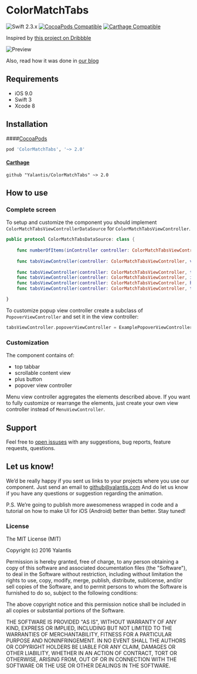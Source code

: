 # ColorMatchTabs

![Swift 2.3.x](https://img.shields.io/badge/Swift-2.3.x-orange.svg)
[![CocoaPods Compatible](https://img.shields.io/cocoapods/v/ColorMatchTabs.svg)](https://img.shields.io/cocoapods/v/GuillotineMenu.svg)
[![Carthage Compatible](https://img.shields.io/badge/Carthage-compatible-4BC51D.svg?style=flat)](https://github.com/Carthage/Carthage)

Inspired by [this project on Dribbble](https://dribbble.com/shots/2702517-Review-App-Concept)

![Preview](Resources/preview.gif)

Also, read how it was done in [our blog](https://yalantis.com/blog/how-we-developed-colormatchtabs-animation-for-ios/)

## Requirements

* iOS 9.0
* Swift 3
* Xcode 8

## Installation

####[CocoaPods](https://cocoapods.org/)

```ruby
pod 'ColorMatchTabs', '~> 2.0'
```

#### [Carthage](https://github.com/Carthage/Carthage)


```
github "Yalantis/ColorMatchTabs" ~> 2.0
```

## How to use

### Complete screen

To setup and customize the component you should implement `ColorMatchTabsViewControllerDataSource` for `ColorMatchTabsViewController`. 

```swift
public protocol ColorMatchTabsDataSource: class {
    
    func numberOfItems(inController controller: ColorMatchTabsViewController) -> Int
    
    func tabsViewController(controller: ColorMatchTabsViewController, viewControllerAt index: Int) -> UIViewController
    
    func tabsViewController(controller: ColorMatchTabsViewController, titleAt index: Int) -> String
    func tabsViewController(controller: ColorMatchTabsViewController, iconAt index: Int) -> UIImage
    func tabsViewController(controller: ColorMatchTabsViewController, hightlightedIconAt index: Int) -> UIImage
    func tabsViewController(controller: ColorMatchTabsViewController, tintColorAt index: Int) -> UIColor

}
```

To customize popup view controller create a subclass of `PopoverViewController` and set it in the view controller: 

```swift
tabsViewController.popoverViewController = ExamplePopoverViewController()
```

### Customization

The component contains of:
- top tabbar
- scrollable content view
- plus button
- popover view controller
 
Menu view controller aggregates the elements described above. If you want to fully customize or rearrange the elements, just create your own view controller instead of `MenuViewController`.

## Support

Feel free to [open issuses](https://github.com/Yalantis/ColorMatchTabs/issues/new) with any suggestions, bug reports, feature requests, questions.

## Let us know!

We’d be really happy if you sent us links to your projects where you use our component. Just send an email to github@yalantis.com And do let us know if you have any questions or suggestion regarding the animation. 

P.S. We’re going to publish more awesomeness wrapped in code and a tutorial on how to make UI for iOS (Android) better than better. Stay tuned!


### License

The MIT License (MIT)

Copyright (c) 2016 Yalantis

Permission is hereby granted, free of charge, to any person obtaining a copy
of this software and associated documentation files (the "Software"), to deal
in the Software without restriction, including without limitation the rights
to use, copy, modify, merge, publish, distribute, sublicense, and/or sell
copies of the Software, and to permit persons to whom the Software is
furnished to do so, subject to the following conditions:

The above copyright notice and this permission notice shall be included in all
copies or substantial portions of the Software.

THE SOFTWARE IS PROVIDED "AS IS", WITHOUT WARRANTY OF ANY KIND, EXPRESS OR
IMPLIED, INCLUDING BUT NOT LIMITED TO THE WARRANTIES OF MERCHANTABILITY,
FITNESS FOR A PARTICULAR PURPOSE AND NONINFRINGEMENT. IN NO EVENT SHALL THE
AUTHORS OR COPYRIGHT HOLDERS BE LIABLE FOR ANY CLAIM, DAMAGES OR OTHER
LIABILITY, WHETHER IN AN ACTION OF CONTRACT, TORT OR OTHERWISE, ARISING FROM,
OUT OF OR IN CONNECTION WITH THE SOFTWARE OR THE USE OR OTHER DEALINGS IN THE
SOFTWARE.
